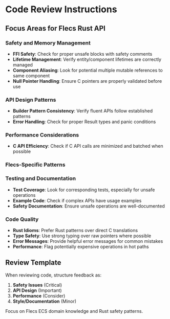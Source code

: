 # Code Review Instructions

## Focus Areas for Flecs Rust API

### Safety and Memory Management
- **FFI Safety**: Check for proper unsafe blocks with safety comments
- **Lifetime Management**: Verify entity/component lifetimes are correctly managed
- **Component Aliasing**: Look for potential multiple mutable references to same component
- **Null Pointer Handling**: Ensure C pointers are properly validated before use

### API Design Patterns
- **Builder Pattern Consistency**: Verify fluent APIs follow established patterns
- **Error Handling**: Check for proper Result types and panic conditions

### Performance Considerations
- **C API Efficiency**: Check if C API calls are minimized and batched when possible

### Flecs-Specific Patterns

### Testing and Documentation
- **Test Coverage**: Look for corresponding tests, especially for unsafe operations
- **Example Code**: Check if complex APIs have usage examples
- **Safety Documentation**: Ensure unsafe operations are well-documented

### Code Quality
- **Rust Idioms**: Prefer Rust patterns over direct C translations
- **Type Safety**: Use strong typing over raw pointers where possible
- **Error Messages**: Provide helpful error messages for common mistakes
- **Performance**: Flag potentially expensive operations in hot paths

## Review Template

When reviewing code, structure feedback as:

1. **Safety Issues** (Critical)
2. **API Design** (Important) 
3. **Performance** (Consider)
4. **Style/Documentation** (Minor)

Focus on Flecs ECS domain knowledge and Rust safety patterns.